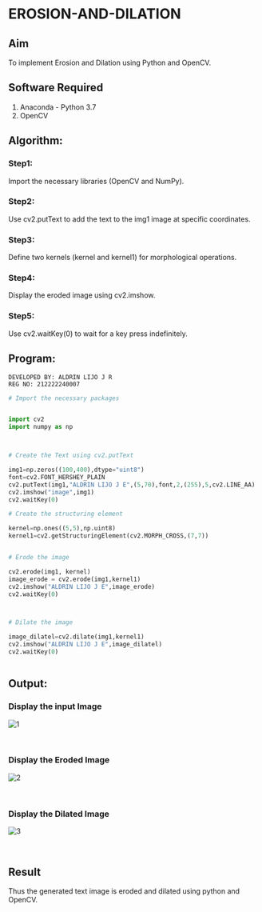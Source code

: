 # EROSION-AND-DILATION

## Aim
To implement Erosion and Dilation using Python and OpenCV.
## Software Required
1. Anaconda - Python 3.7
2. OpenCV
## Algorithm:
### Step1:
Import the necessary libraries (OpenCV and NumPy).
<br>


### Step2:
Use cv2.putText to add the text to the img1 image at specific coordinates.
<br>

### Step3:
Define two kernels (kernel and kernel1) for morphological operations.
<br>

### Step4:
Display the eroded image using cv2.imshow.
<br>

### Step5:
Use cv2.waitKey(0) to wait for a key press indefinitely.
<br>

 
## Program:
```
DEVELOPED BY: ALDRIN LIJO J R
REG NO: 212222240007
```
```python
# Import the necessary packages


import cv2
import numpy as np



# Create the Text using cv2.putText

img1=np.zeros((100,400),dtype="uint8")
font=cv2.FONT_HERSHEY_PLAIN
cv2.putText(img1,"ALDRIN LIJO J E",(5,70),font,2,(255),5,cv2.LINE_AA)
cv2.imshow("image",img1)
cv2.waitKey(0)

# Create the structuring element

kernel=np.ones((5,5),np.uint8)
kernel1=cv2.getStructuringElement(cv2.MORPH_CROSS,(7,7))


# Erode the image

cv2.erode(img1, kernel)
image_erode = cv2.erode(img1,kernel1)
cv2.imshow("ALDRIN LIJO J E",image_erode)
cv2.waitKey(0)



# Dilate the image

image_dilatel=cv2.dilate(img1,kernel1)
cv2.imshow("ALDRIN LIJO J E",image_dilatel)
cv2.waitKey(0)



```
## Output:

### Display the input Image

![1](https://github.com/aldrinlijo04/EROSION-AND-DILATION/assets/118544279/ca756c79-cb5a-4000-938f-1e549817cbed)



<br>

### Display the Eroded Image

![2](https://github.com/aldrinlijo04/EROSION-AND-DILATION/assets/118544279/132692b7-7913-484e-95b6-d188f0b9d9a5)



<br>

### Display the Dilated Image

![3](https://github.com/aldrinlijo04/EROSION-AND-DILATION/assets/118544279/cef1b604-6025-4b8c-9298-eeceebf68d0f)



<br>

## Result
Thus the generated text image is eroded and dilated using python and OpenCV.

